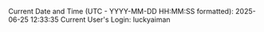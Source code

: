Current Date and Time (UTC - YYYY-MM-DD HH:MM:SS formatted): 2025-06-25 12:33:35
Current User's Login: luckyaiman

